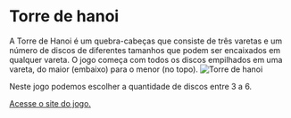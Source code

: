 # Torre de hanoi

A Torre de Hanoi é um quebra-cabeças que consiste de três varetas e um número de discos de diferentes tamanhos que podem ser encaixados em qualquer                vareta. O jogo começa com todos os discos empilhados em uma vareta, do maior (embaixo) para o menor (no topo).
<img src="https://i.ibb.co/CpdNwmY/Screenshot-12.jpg" alt="Torre de hanoi"/>

Neste jogo podemos escolher a quantidade de discos entre 3 a 6.

<a href="https://crazymaax.github.io/Torre-de-Hanoi/">Acesse o site do jogo.</a>
